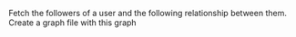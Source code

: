 Fetch the followers of a user and the following relationship between them.
Create a graph file with this graph
